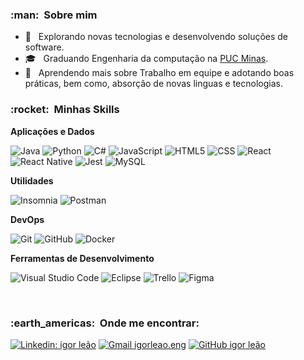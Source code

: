 
<h3> :man: &nbsp;Sobre mim </h3>

- 🤔 &nbsp; Explorando novas tecnologias e desenvolvendo soluções de software.
- 🎓 &nbsp; Graduando Engenharia da computação na <a href="https://www.pucminas.br/vestibular/Paginas/default.aspx">PUC Minas</a>.
- 🌱 &nbsp; Aprendendo mais sobre Trabalho em equipe e adotando boas práticas, bem como, absorção de novas linguas e tecnologias.

<h3> :rocket: &nbsp;Minhas Skills </h3>

**Aplicações e Dados**

  ![Java](https://img.shields.io/badge/-Java-333333?style=flat&logo=Java&logoColor=007396)
  ![Python](https://img.shields.io/badge/-Pyhonn-333333?style=flat&logo=Python&logoColor=007396)
  ![C#](https://img.shields.io/badge/-C#-333333?style=flat&logo=C#&logoColor=007396)
  ![JavaScript](https://img.shields.io/badge/-JavaScript-333333?style=flat&logo=javascript)
  ![HTML5](https://img.shields.io/badge/-HTML5-333333?style=flat&logo=HTML5)
  ![CSS](https://img.shields.io/badge/-CSS-333333?style=flat&logo=CSS3&logoColor=1572B6)
  ![React](https://img.shields.io/badge/-React-333333?style=flat&logo=react)
  ![React Native](https://img.shields.io/badge/-React%20Native-333333?style=flat&logo=react)
  ![Jest](https://img.shields.io/badge/-Jest-333333?style=flat&logo=jest)
  ![MySQL](https://img.shields.io/badge/-MySQL-333333?style=flat&logo=mysql)

**Utilidades**

  ![Insomnia](https://img.shields.io/badge/-Insomnia-333333?style=flat&logo=insomnia)
  ![Postman](https://img.shields.io/badge/-Postman-333333?style=flat&logo=postman)

**DevOps**

  ![Git](https://img.shields.io/badge/-Git-333333?style=flat&logo=git)
  ![GitHub](https://img.shields.io/badge/-GitHub-333333?style=flat&logo=github)
  ![Docker](https://img.shields.io/badge/-Docker-333333?style=flat&logo=docker)

**Ferramentas de Desenvolvimento**

  ![Visual Studio Code](https://img.shields.io/badge/-Visual%20Studio%20Code-333333?style=flat&logo=visual-studio-code&logoColor=007ACC)
  ![Eclipse](https://img.shields.io/badge/-Eclipse-333333?style=flat&logo=eclipse-ide&logoColor=2C2255)
  ![Trello](https://img.shields.io/badge/-Trello-333333?style=flat&logo=trello&logoColor=007ACC)
  ![Figma](https://img.shields.io/badge/-Figma-333333?style=flat&logo=figma&logoColor=007ACC)


<br/>

<h3> :earth_americas: &nbsp;Onde me encontrar: </h3> 

[![Linkedin: igor leão](https://img.shields.io/badge/-igorleao-blue?style=flat-square&logo=Linkedin&logoColor=white&link=IGOR-LEAO)](https://www.linkedin.com/in/igor-le%C3%A3o-8a46a51ab/)
[![Gmail igorleao.eng](https://img.shields.io/badge/-igorleao-006bed?style=flat-square&logo=Gmail&logoColor=white&link=mailto:Igor-leao)](https://mail.google.com/mail/u/2/#inbox)
[![GitHub igor leão]( https://img.shields.io/github/followers/igor-leao?label=follow&style=social)](https://github.com/Igor-leao)
